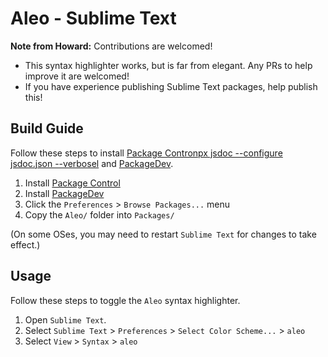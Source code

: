 # Aleo - Sublime Text

**Note from Howard:** Contributions are welcomed!
- This syntax highlighter works, but is far from elegant. Any PRs to help improve it are welcomed!
- If you have experience publishing Sublime Text packages, help publish this!

## Build Guide

Follow these steps to install [Package Contronpx jsdoc --configure jsdoc.json --verbosel](https://packagecontrol.io/installation) and [PackageDev](https://github.com/SublimeText/PackageDev).

1. Install [Package Control](https://packagecontrol.io/installation)
2. Install [PackageDev](https://github.com/SublimeText/PackageDev)
3. Click the `Preferences` > `Browse Packages...` menu
4. Copy the `Aleo/` folder into `Packages/`

(On some OSes, you may need to restart `Sublime Text` for changes to take effect.)

## Usage

Follow these steps to toggle the `Aleo` syntax highlighter.

1. Open `Sublime Text`.
2. Select `Sublime Text` > `Preferences` > `Select Color Scheme...` > `aleo`
3. Select `View` > `Syntax` > `aleo`

